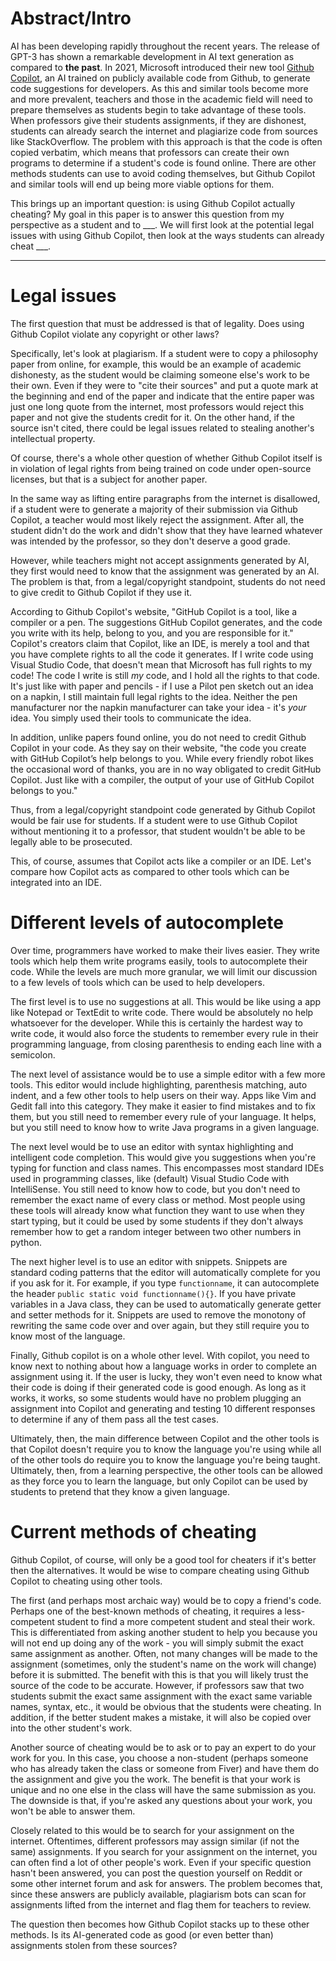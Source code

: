 # Abstract/Intro

AI has been developing rapidly throughout the recent years. The release of GPT-3 has shown a remarkable development in AI text generation as compared to **the past**. In 2021, Microsoft introduced their new tool [Github Copilot](https://github.blog/2021-06-29-introducing-github-copilot-ai-pair-programmer/), an AI trained on publicly available code from Github, to generate code suggestions for developers. As this and similar tools become more and more prevalent, teachers and those in the academic field will need to prepare themselves as students begin to take advantage of these tools. When professors give their students assignments, if they are dishonest, students can already search the internet and plagiarize code from sources like StackOverflow. The problem with this approach is that the code is often copied verbatim, which means that professors can create their own programs to determine if a student's code is found online. There are other methods students can use to avoid coding themselves, but Github Copilot and similar tools will end up being more viable options for them.

This brings up an important question: is using Github Copilot actually cheating? My goal in this paper is to answer this question from my perspective as a student and to \_\_\_. We will first look at the potential legal issues with using Github Copilot, then look at the ways students can already cheat \_\_\_.

---

# Legal issues

The first question that must be addressed is that of legality. Does using Github Copilot violate any copyright or other laws?

Specifically, let's look at plagiarism. If a student were to copy a philosophy paper from online, for example, this would be an example of academic dishonesty, as the student would be claiming someone else's work to be their own. Even if they were to "cite their sources" and put a quote mark at the beginning and end of the paper and indicate that the entire paper was just one long quote from the internet, most professors would reject this paper and not give the students credit for it. On the other hand, if the source isn't cited, there could be legal issues related to stealing another's intellectual property.

Of course, there's a whole other question of whether Github Copilot itself is in violation of legal rights from being trained on code under open-source licenses, but that is a subject for another paper.

In the same way as lifting entire paragraphs from the internet is disallowed, if a student were to generate a majority of their submission via Github Copilot, a teacher would most likely reject the assignment. After all, the student didn't do the work and didn't show that they have learned whatever was intended by the professor, so they don't deserve a good grade.

However, while teachers might not accept assignments generated by AI, they first would need to know that the assignment was generated by an AI. The problem is that, from a legal/copyright standpoint, students do not need to give credit to Github Copilot if they use it.

According to Github Copilot's website, "GitHub Copilot is a tool, like a compiler or a pen. The suggestions GitHub Copilot generates, and the code you write with its help, belong to you, and you are responsible for it." Copilot's creators claim that Copilot, like an IDE, is merely a tool and that you have complete rights to all the code it generates. If I write code using Visual Studio Code, that doesn't mean that Microsoft has full rights to my code! The code I write is still *my* code, and I hold all the rights to that code. It's just like with paper and pencils - if I use a Pilot pen sketch out an idea on a napkin, I still maintain full legal rights to the idea. Neither the pen manufacturer nor the napkin manufacturer can take your idea - it's *your* idea. You simply used their tools to communicate the idea.

In addition, unlike papers found online, you do not need to credit Github Copilot in your code. As they say on their website, "the code you create with GitHub Copilot’s help belongs to you. While every friendly robot likes the occasional word of thanks, you are in no way obligated to credit GitHub Copilot. Just like with a compiler, the output of your use of GitHub Copilot belongs to you."

Thus, from a legal/copyright standpoint code generated by Github Copilot would be fair use for students. If a student were to use Github Copilot without mentioning it to a professor, that student wouldn't be able to be legally able to be prosecuted.

This, of course, assumes that Copilot acts like a compiler or an IDE. Let's compare how Copilot acts as compared to other tools which can be integrated into an IDE.


# Different levels of autocomplete

Over time, programmers have worked to make their lives easier. They write tools which help them write programs easily, tools to autocomplete their code. While the levels are much more granular, we will limit our discussion to a few levels of tools which can be used to help developers.

The first level is to use no suggestions at all. This would be like using a app like Notepad or TextEdit to write code. There would be absolutely no help whatsoever for the developer. While this is certainly the hardest way to write code, it would also force the students to remember every rule in their programming language, from closing parenthesis to ending each line with a semicolon.

The next level of assistance would be to use a simple editor with a few more tools. This editor would include highlighting, parenthesis matching, auto indent, and a few other tools to help users on their way. Apps like Vim and Gedit fall into this category. They make it easier to find mistakes and to fix them, but you still need to remember every rule of your language. It helps, but you still need to know how to write Java programs in a given language.

The next level would be to use an editor with syntax highlighting and intelligent code completion. This would give you suggestions when you're typing for function and class names. This encompasses most standard IDEs used in programming classes, like (default) Visual Studio Code with IntelliSense. You still need to know how to code, but you don't need to remember the exact name of every class or method. Most people using these tools will already know what function they want to use when they start typing, but it could be used by some students if they don't always remember how to get a random integer between two other numbers in python.

The next higher level is to use an editor with snippets. Snippets are standard coding patterns that the editor will automatically complete for you if you ask for it. For example, if you type `functionname`, it can autocomplete the header `public static void functionname(){}`. If you have private variables in a Java class, they can be used to automatically generate getter and setter methods for it. Snippets are used to remove the monotony of rewriting the same code over and over again, but they still require you to know most of the language.

Finally, Github copilot is on a whole other level. With copilot, you need to know next to nothing about how a language works in order to complete an assignment using it. If the user is lucky, they won't even need to know what their code is doing if their generated code is good enough. As long as it works, it works, so some students would have no problem plugging an assignment into Copilot and generating and testing 10 different responses to determine if any of them pass all the test cases.

Ultimately, then, the main difference between Copilot and the other tools is that Copilot doesn't require you to know the language you're using while all of the other tools do require you to know the language you're being taught. Ultimately, then, from a learning perspective, the other tools can be allowed as they force you to learn the language, but only Copilot can be used by students to pretend that they know a given language.

# Current methods of cheating

Github Copilot, of course, will only be a good tool for cheaters if it's better then the alternatives. It would be wise to compare cheating using Github Copilot to cheating using other tools.

The first (and perhaps most archaic way) would be to copy a friend's code. Perhaps one of the best-known methods of cheating, it requires a less-competent student to find a more competent student and steal their work. This is differentiated from asking another student to help you because you will not end up doing any of the work - you will simply submit the exact same assignment as another. Often, not many changes will be made to the assignment (sometimes, only the student's name on the work will change) before it is submitted. The benefit with this is that you will likely trust the source of the code to be accurate. However, if professors saw that two students submit the exact same assignment with the exact same variable names, syntax, etc., it would be obvious that the students were cheating. In addition, if the better student makes a mistake, it will also be copied over into the other student's work.

Another source of cheating would be to ask or to pay an expert to do your work for you. In this case, you choose a non-student (perhaps someone who has already taken the class or someone from Fiver) and have them do the assignment and give you the work. The benefit is that your work is unique and no one else in the class will have the same submission as you. The downside is that, if you're asked any questions about your work, you won't be able to answer them.

Closely related to this would be to search for your assignment on the internet. Oftentimes, different professors may assign similar (if not the same) assignments. If you search for your assignment on the internet, you can often find a lot of other people's work. Even if your specific question hasn't been answered, you can post the question yourself on Reddit or some other internet forum and ask for answers. The problem becomes that, since these answers are publicly available, plagiarism bots can scan for assignments lifted from the internet and flag them for teachers to review.

The question then becomes how Github Copilot stacks up to these other methods. Is its AI-generated code as good (or even better than) assignments stolen from these sources?